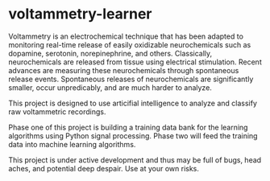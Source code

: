 # voltammetry-learner

Voltammetry is an electrochemical technique that has been adapted to monitoring real-time release of easily oxidizable 
neurochemicals such as dopamine, serotonin, norepinephrine, and others. Classically, neurochemicals are released from
tissue using electrical stimulation. Recent advances are measuring these neurochemicals through spontaneous release events.
Spontaneous releases of neurochemicals are significantly smaller, occur unpredicably, and are much harder to analyze.

This project is designed to use articifial intelligence to analyze and classify raw voltammetric recordings.

Phase one of this project is building a training data bank for the learning algorithms using Python signal processing.
Phase two will feed the training data into machine learning algorithms.

This project is under active development and thus may be full of bugs, head aches, and potential deep despair. Use at your own risks.
